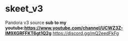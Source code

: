 # skeet_v3
Pandora v3 source
**sub to my youtube:https://www.youtube.com/channel/UCWZ3Z-lM9XGRFFKT6gt1Q2g**
https://discord.gg/mQ2eedFkFg
